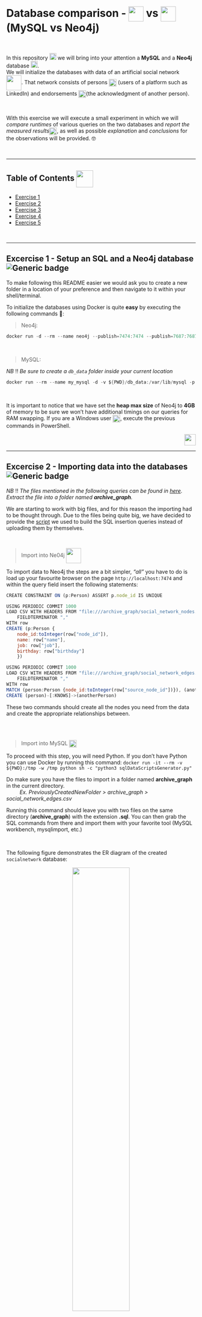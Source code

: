 # Database comparison - <img src="https://pngimg.com/uploads/mysql/mysql_PNG9.png" height="40" align="center"> vs <img src="https://go.neo4j.com/rs/710-RRC-335/images/neo4j_logo_globe.png" height="40" align="center"> (MySQL vs Neo4j)
</br>

In this repository <img src="https://cdn.iconscout.com/icon/premium/png-256-thumb/repository-15-834642.png" height="18"> we will bring into your attention a **MySQL** and a **Neo4j** database <img src="https://image.flaticon.com/icons/svg/148/148825.svg" height="18">. 
</br>We will initialize the databases with data of an artificial social network <img src="https://waffleio-direct-uploads-production.s3.amazonaws.com/uploads/5b631124103d580013dcf6a4/125516c66e82c728ace21e0d46db978826878dba87e6ab03f60da1cd6416723e7952e37a23cbb07ff1112243434d0eee1e020a17b8eb8339a3e46979820e5ae8d76b5d72943411adb0d41beb57bb72895d99a4fedb1294b7607caddecd5d340c041083fe5830a7984fcb5ef442e74457b65e.png" height="40" align="center">. That network consists of persons <img src="https://trello-attachments.s3.amazonaws.com/5a0c1bbf93b2d2556f9cc845/5a1d5bbf034dbe3bcf832cf0/9e587ab061dd7797aebfb1be424eb8ce/people-icon-in-various-color-vector-21092005.jpg" height="20" align="center"> (users of a platform such as LinkedIn) and endorsements <img src="https://waffleio-direct-uploads-production.s3.amazonaws.com/uploads/5b631124103d580013dcf6a4/125516c66e82c728ace21e0d46db978826878dba87e6ab03f60da1cd6416723e7952e37a23cbb07ff1172d43434d0eee1e020a17b8eb8339a3e46979820e5ae8d76b5d72943411adb0d41beb57bb72895d99a4fedb1294b7607caddecd5d340c041083fe5830a7984fcb5ff74de74c53b65e.png" height="20" align="center">(the acknowledgment of another person).

</br>

With this exercise we will execute a small experiment in which we will _compare runtimes_ of various queries on the two databases and _report the measured results_<img src="https://i.ibb.co/DkGjv3L/law-scale-icon-justice-outline-icon-vector-17484259.jpg" height="20" align="center">, as well as possible _explanation_ and _conclusions_ for the observations will be provided. :nerd_face:

</br>

----
<a name="toc"></a>
## Table of Contents <img src="https://waffleio-direct-uploads-production.s3.amazonaws.com/uploads/5b631124103d580013dcf6a4/125516c66e82c728ace21e0d46db978826878dba87e6ab03f60da1cd6416743e7853e37a25cbb77ef1132d43434d0eee1e020a17b8eb8339a3e46979820e5ae8d76b5d72943411adb0d41beb57bb72895d99a4fedb1294b7607caddecd5d340c041f83fe5830a29148cc5bf64be94b57b65e.png" align="center" height="45"> 
* [Exercise 1](#ex1)
* [Exercise 2](#ex2)
* [Exercise 3](#ex3)
* [Exercise 4](#ex4)
* [Exercise 5](#ex5)

<br/>

----
<a name="ex1"></a>
## Excercise 1 - Setup an SQL and a Neo4j database ![Generic badge](https://img.shields.io/badge/Setup-databases-informational.svg)
To make following this README easier we would ask you to create a new folder in a location of your preference and then navigate to it within your shell/terminal.
</br>

To initialize the databases using Docker is quite **easy** by executing the following commands :whale::
> Neo4j:
```c#
docker run -d --rm --name neo4j --publish=7474:7474 --publish=7687:7687 -v ${PWD}:/var/lib/neo4j/import --env NEO4J_AUTH=neo4j/fancy99Doorknob --env=NEO4J_dbms_memory_pagecache_size=4G --env=NEO4J_dbms_memory_heap_initial__size=4G --env=NEO4J_dbms_memory_heap_max__size=4G neo4j
```

</br>

> MySQL:

_NB_ :bangbang: _Be sure to create a `db_data` folder inside your current location_
</br>

```c#
docker run --rm --name my_mysql -d -v ${PWD}/db_data:/var/lib/mysql -p 3306:3306 -e MYSQL_ROOT_PASSWORD=123456 mysql --max-allowed-packet=1073741824
```
</br>

It is important to notice that we have set the **heap max size** of Neo4j to **4GB** of memory to be sure we won’t have additional timings on our queries for RAM swapping. If you are a Windows user <img src="https://images.all-free-download.com/images/graphiclarge/windows_81_default_icon_pack_6830210.jpg" height="20" align="center">, execute the previous commands in PowerShell.
</br>

<p align="right">
<a href="#toc"><img src="https://waffleio-direct-uploads-production.s3.amazonaws.com/uploads/5b631124103d580013dcf6a4/125516c66e82c728ace21e0d46e1999b248790ebc3abaf51ab57f5973d047d317c06a6722887e27de91429570d564ead490e5b10aaf8db29b4aa2e32db025fb28c341521842f1bbeb98b15be04bf22834b80bfbb8f49c0e92f68.png" width="30"></a>
</p>

---
<a name="ex2"></a>
## Excercise 2 - Importing data into the databases ![Generic badge](https://img.shields.io/badge/Data-import-yellowgreen.svg)

_NB_ :bangbang: _The files mentioned in the following queries can be found in [here](https://github.com/datsoftlyngby/soft2019spring-databases/raw/master/data/archive_graph.tar.gz). Extract the file into a folder named **archive_graph**._

We are starting to work with big files, and for this reason the importing had to be thought through. Due to the files being quite big, we have decided to provide the [script](./sqlDataScriptsGenerator.py) we used to build the SQL insertion queries instead of uploading them by themselves.

</br>

> Import into Ne04j <img src="https://cdn-ak.f.st-hatena.com/images/fotolife/V/Vastee/20180509/20180509140835.gif" height="40" align="center">

To import data to Neo4j the steps are a bit simpler, _“all”_ you have to do is load up your favourite browser on the page `http://localhost:7474` and within the query field insert the following statements:

```javascript
CREATE CONSTRAINT ON (p:Person) ASSERT p.node_id IS UNIQUE
```
```javascript
USING PERIODIC COMMIT 1000
LOAD CSV WITH HEADERS FROM "file:///archive_graph/social_network_nodes.csv" AS row 
    FIELDTERMINATOR ","
WITH row
CREATE (p:Person {
    node_id:toInteger(row["node_id"]),
    name: row["name"],
    job: row["job"],
    birthday: row["birthday"]
    })
```
```javascript
USING PERIODIC COMMIT 1000    
LOAD CSV WITH HEADERS FROM "file:///archive_graph/social_network_edges.csv" AS row 
    FIELDTERMINATOR ","
WITH row
MATCH (person:Person {node_id:toInteger(row["source_node_id"])}), (anotherPerson:Person {node_id:toInteger(row["target_node_id"])})
CREATE (person)-[:KNOWS]->(anotherPerson)
```

These two commands should create all the nodes you need from the data and create the appropriate relationships between.

</br>
</br>

> Import into MySQL <img align="center" height="20" src="https://thumbs.gfycat.com/CelebratedComplexDipper-max-1mb.gif">

To proceed with this step, you will need Python. If you don’t have Python you can use Docker by running this command:
`docker run -it --rm -v ${PWD}:/tmp -w /tmp python sh -c "python3 sqlDataScriptsGenerator.py"`

Do make sure you have the files to import in a folder named **archive_graph** in the current directory. </br> &nbsp;&nbsp;&nbsp;&nbsp;&nbsp;&nbsp;&nbsp;&nbsp; _Ex. PreviouslyCreatedNewFolder > archive_graph > social_network_edges.csv_


Running this command should leave you with two files on the same directory (**archive_graph**) with the extension **.sql**. You can then grab the SQL commands from there and import them with your favorite tool (MySQL workbench, mysqlimport, etc.)

</br>

The following figure demonstrates the ER diagram of the created `socialnetwork` database:

<p align="center">
<img src="https://waffleio-direct-uploads-production.s3.amazonaws.com/uploads/5b631124103d580013dcf6a4/125516c66e82c728ace21e0d46db978826878dba87e6ab03f60da1cd6416723e7952e37b26cbb170f1112243434d0eee1e020a17b8eb8339a3e46979820e5ae8d76b5d72943411adb0d41beb57bb72895d99a4fedb1294b7607caddecd5d340c041f83fe5830a79849c15ef348e94d53b65e.png" width="55%">
</p>

<p align="right">
<a href="#toc"><img src="https://waffleio-direct-uploads-production.s3.amazonaws.com/uploads/5b631124103d580013dcf6a4/125516c66e82c728ace21e0d46e1999b248790ebc3abaf51ab57f5973d047d317c06a6722887e27de91429570d564ead490e5b10aaf8db29b4aa2e32db025fb28c341521842f1bbeb98b15be04bf22834b80bfbb8f49c0e92f68.png" width="30"></a>
</p>

----
<a name="ex3"></a>
## Excercise 3 - Construct queries in SQL and in Cypher ![Generic badge](https://img.shields.io/badge/Query-construction-yellow.svg)

#### I. All persons that a person endorses (endorsements of depth :one:)
> Cypher
```javascript
MATCH(:Person {node_id:'16'})-[:KNOWS*1..1]->(known:Person)
RETURN known.name
```
> SQL
```sql
SELECT Person.name 
FROM Knows
INNER JOIN Person ON target_node_id = Person.node_id
WHERE source_node_id = 16;
```
<br/>

#### II. All persons that are endorsed by endorsed persons of a person (endorsements of depth :two:)
> Cypher
```javascript
MATCH(:Person {node_id:'16'})-[:KNOWS*2..2]->(known:Person)
RETURN known.name
```
> SQL
```sql
WITH depthOne AS
	(SELECT Person.* 
	FROM Knows
	INNER JOIN Person ON target_node_id = Person.node_id
	WHERE source_node_id = 16)
SELECT Person.name 
FROM depthOne
INNER JOIN Knows ON Knows.source_node_id = depthOne.node_id
INNER JOIN Person ON Person.node_id = Knows.target_node_id;
```
<br/>

#### III. All persons that ... (endorsements of depth :three:)
> Cypher
```javascript
MATCH(:Person {node_id:'16'})-[:KNOWS*3..3]->(known:Person)
RETURN known.name
```
> SQL
```sql
WITH depthOne AS
	(SELECT Person.* 
	FROM Knows
	INNER JOIN Person ON target_node_id = Person.node_id
	WHERE source_node_id = 16),
depthTwo AS
	(SELECT Person.* 
	FROM depthOne
	INNER JOIN Knows ON Knows.source_node_id = depthOne.node_id
	INNER JOIN Person ON Person.node_id = Knows.target_node_id)
SELECT Person.name 
FROM depthTwo
INNER JOIN Knows ON Knows.source_node_id = depthTwo.node_id
INNER JOIN Person ON Person.node_id = Knows.target_node_id;
```
<br/>

#### IV. All persons that ... (endorsements of depth :four:)
> Cypher
```javascript
MATCH(:Person {node_id:'16'})-[:KNOWS*4..4]->(known:Person)
RETURN known.name
```
> SQL
```sql
WITH depthOne AS
	(SELECT Person.* 
	FROM Knows
	INNER JOIN Person ON target_node_id = Person.node_id
	WHERE source_node_id = 16),
depthTwo AS
	(SELECT Person.* 
	FROM depthOne
	INNER JOIN Knows ON Knows.source_node_id = depthOne.node_id
	INNER JOIN Person ON Person.node_id = Knows.target_node_id),
depthThree AS
	(SELECT Person.* 
	FROM depthTwo
	INNER JOIN Knows ON Knows.source_node_id = depthTwo.node_id
	INNER JOIN Person ON Person.node_id = Knows.target_node_id)
SELECT Person.name 
FROM depthThree
INNER JOIN Knows ON Knows.source_node_id = depthThree.node_id
INNER JOIN Person ON Person.node_id = Knows.target_node_id;

```
<br/>

#### V. All persons that ... (endorsements of depth :five:)
> Cypher
```javascript
MATCH(:Person {node_id:'16'})-[:KNOWS*5..5]->(known:Person)
RETURN known.name
```
> SQL
```sql
WITH depthOne AS
	(SELECT Person.* 
	FROM Knows
	INNER JOIN Person ON target_node_id = Person.node_id
	WHERE source_node_id = 16),
depthTwo AS
	(SELECT Person.* 
	FROM depthOne
	INNER JOIN Knows ON Knows.source_node_id = depthOne.node_id
	INNER JOIN Person ON Person.node_id = Knows.target_node_id),
depthThree AS
	(SELECT Person.* 
	FROM depthTwo
	INNER JOIN Knows ON Knows.source_node_id = depthTwo.node_id
	INNER JOIN Person ON Person.node_id = Knows.target_node_id),
depthFour AS
	(SELECT Person.* 
	FROM depthThree
	INNER JOIN Knows ON Knows.source_node_id = depthThree.node_id
	INNER JOIN Person ON Person.node_id = Knows.target_node_id)
SELECT Person.name 
FROM depthFour
INNER JOIN Knows ON Knows.source_node_id = depthFour.node_id
INNER JOIN Person ON Person.node_id = Knows.target_node_id;

```
<br/>

<p align="right">
<a href="#toc"><img src="https://waffleio-direct-uploads-production.s3.amazonaws.com/uploads/5b631124103d580013dcf6a4/125516c66e82c728ace21e0d46e1999b248790ebc3abaf51ab57f5973d047d317c06a6722887e27de91429570d564ead490e5b10aaf8db29b4aa2e32db025fb28c341521842f1bbeb98b15be04bf22834b80bfbb8f49c0e92f68.png" width="30"></a>
</p>

----
<a name="ex4"></a>
## Excercise 4 - Writing an execution program ![Generic badge](https://img.shields.io/badge/Execution-program-green.svg)

A program in Python <img src="https://www.python.org/static/opengraph-icon-200x200.png" height="25" align="center"> was written where we can automatically execute the above queries for twenty random nodes against the two respective databases. It can be found in [databasePerformanceFinder.py](./databasePerformanceFinder.py)

</br>

To be able to run it you once again will need Python, and if you are running them within your computer (not through the following docker command) be sure to install the following packages for Python: **mysql-connector-python** and **neo4j**. 

These can normally be installed through the following commands:

`pip install mysql-connector-python`</br>
`pip install neo4j`

</br>

In case you don’t have python installed on your machine you can run the application through the following command: 

```c#
docker run -it --rm --net=host -v ${PWD}:/tmp -w /tmp python sh -c "pip install mysql-connector-python && pip install neo4j && python3 databasePerformanceFinder.py"
```
<br/>

<p align="right">
<a href="#toc"><img src="https://waffleio-direct-uploads-production.s3.amazonaws.com/uploads/5b631124103d580013dcf6a4/125516c66e82c728ace21e0d46e1999b248790ebc3abaf51ab57f5973d047d317c06a6722887e27de91429570d564ead490e5b10aaf8db29b4aa2e32db025fb28c341521842f1bbeb98b15be04bf22834b80bfbb8f49c0e92f68.png" width="30"></a>
</p>

----
<a name="ex5"></a>
## Excercise 5 - Measure the average and median execution times of each query ![Generic badge](https://img.shields.io/badge/Average-median-inactive.svg?labelColor=9cf)

> Times of each query for each id

Within this table you can find all the single execution results (in seconds) that were gathered to calculate the _average_ and the _median_ in the next section.

<table>
    <tr>
        <th>
            Person ID
        </th>
        <th>
        </th>
        <th>
            Depth 1
        </th>
        <th>
            Depth 2
        </th>
        <th>
            Depth 3
        </th>
        <th>
            Depth 4
        </th>
        <th>
            Depth 5
        </th>
    </tr>
    <tr>
        <td align="center">
             <b>97452</b>
        </td>
        <td>
            <table align="center">
                <tr>
                    <td>MySQL</td>
                </tr>
                <tr>
                    <td>Neo4j</td>
                </tr>
            </table>
        </td>
        <td>
            <table align="center">
                <tr>
                    <td align="center">0.03653</td>
                </tr>
                <tr>
                    <td align="center">1.22664</td>
                </tr>
            </table>
        </td>
        <td>
            <table align="center">
                <tr>
                    <td align="center">0.37388</td>
                </tr>
                <tr>
                    <td align="center">0.39445</td>
                </tr>
            </table>
        </td>
        <td>
            <table align="center">
                <tr>
                    <td align="center">3.51995</td>
                </tr>
                <tr>
                    <td align="center">3.01810</td>
                </tr>
            </table>
        </td>
        <td>
            <table align="center">
                <tr>
                    <td align="center">24.1196</td>
                </tr>
                <tr>
                    <td align="center">17.8080</td>
                </tr>
            </table>
        </td>
        <td>
            <table align="center">
                <tr>
                    <td align="center">184.538</td>
                </tr>
                <tr>
                    <td align="center">86.7519</td>
                </tr>
            </table>
        </td>
    </tr>
    <tr>
        <td align="center">
            <b>255867</b>
        </td>
        <td>
            <table align="center">
                <tr>
                    <td>MySQL</td>
                </tr>
                <tr>
                    <td>Neo4j</td>
                </tr>
            </table>
        </td>
        <td>
            <table align="center">
                <tr>
                    <td align="center">0.00437</td>
                </tr>
                <tr>
                    <td align="center">0.06993</td>
                </tr>
            </table>
        </td>
        <td>
            <table align="center">
                <tr>
                    <td align="center">0.01433</td>
                </tr>
                <tr>
                    <td align="center">0.08220</td>
                </tr>
            </table>
        </td>
        <td>
            <table align="center">
                <tr>
                    <td align="center">0.27315</td>
                </tr>
                <tr>
                    <td align="center">0.09300</td>
                </tr>
            </table>
        </td>
        <td>
            <table align="center">
                <tr>
                    <td align="center">8.06737</td>
                </tr>
                <tr>
                    <td align="center">1.06203</td>
                </tr>
            </table>
        </td>
        <td>
            <table align="center">
                <tr>
                    <td align="center">101.861</td>
                </tr>
                <tr>
                    <td align="center">26.3120</td>
                </tr>
            </table>
        </td>
    </tr>
    <tr>
        <td align="center">
            <b>130040</b>
        </td>
        <td>
            <table align="center">
                <tr>
                    <td>MySQL</td>
                </tr>
                <tr>
                    <td>Neo4j</td>
                </tr>
            </table>
        </td>
        <td>
            <table align="center">
                <tr>
                    <td align="center">0.00266</td>
                </tr>
                <tr>
                    <td align="center">0.04821</td>
                </tr>
            </table>
        </td>
        <td>
            <table align="center">
                <tr>
                    <td align="center">0.00825</td>
                </tr>
                <tr>
                    <td align="center">0.03834</td>
                </tr>
            </table>
        </td>
        <td>
            <table align="center">
                <tr>
                    <td align="center">0.07310</td>
                </tr>
                <tr>
                    <td align="center">0.04315</td>
                </tr>
            </table>
        </td>
        <td>
            <table align="center">
                <tr>
                    <td align="center">0.95411</td>
                </tr>
                <tr>
                    <td align="center">0.31826</td>
                </tr>
            </table>
        </td>
        <td>
            <table align="center">
                <tr>
                    <td align="center">21.8818</td>
                </tr>
                <tr>
                    <td align="center">6.25341</td>
                </tr>
            </table>
        </td>
    </tr>
    <tr>
        <td align="center">
            <b>469490</b>
        </td>
        <td>
            <table align="center">
                <tr>
                    <td>MySQL</td>
                </tr>
                <tr>
                    <td>Neo4j</td>
                </tr>
            </table>
        </td>
        <td>
            <table align="center">
                <tr>
                    <td align="center">0.00269</td>
                </tr>
                <tr>
                    <td align="center">0.04378</td>
                </tr>
            </table>
        </td>
        <td>
            <table align="center">
                <tr>
                    <td align="center">0.02635</td>
                </tr>
                <tr>
                    <td align="center">0.04336</td>
                </tr>
            </table>
        </td>
        <td>
            <table align="center">
                <tr>
                    <td align="center">0.40049</td>
                </tr>
                <tr>
                    <td align="center">0.14956</td>
                </tr>
            </table>
        </td>
        <td>
            <table align="center">
                <tr>
                    <td align="center">10.1751</td>
                </tr>
                <tr>
                    <td align="center">2.96481</td>
                </tr>
            </table>
        </td>
        <td>
            <table align="center">
                <tr>
                    <td align="center">229.032</td>
                </tr>
                <tr>
                    <td align="center">92.4653</td>
                </tr>
            </table>
        </td>
    </tr>
    <tr>
        <td align="center">
            <b>103304</b>
        </td>
        <td>
            <table align="center">
                <tr>
                    <td>MySQL</td>
                </tr>
                <tr>
                    <td>Neo4j</td>
                </tr>
            </table>
        </td>
        <td>
            <table align="center">
                <tr>
                    <td align="center">0.11603</td>
                </tr>
                <tr>
                    <td align="center">0.40534</td>
                </tr>
            </table>
        </td>
        <td>
            <table align="center">
                <tr>
                    <td align="center">0.06791</td>
                </tr>
                <tr>
                    <td align="center">0.08176</td>
                </tr>
            </table>
        </td>
        <td>
            <table align="center">
                <tr>
                    <td align="center">0.35004</td>
                </tr>
                <tr>
                    <td align="center">0.15943</td>
                </tr>
            </table>
        </td>
        <td>
            <table align="center">
                <tr>
                    <td align="center">6.67067</td>
                </tr>
                <tr>
                    <td align="center">1.84992</td>
                </tr>
            </table>
        </td>
        <td>
            <table align="center">
                <tr>
                    <td align="center">81.9830</td>
                </tr>
                <tr>
                    <td align="center">21.8072</td>
                </tr>
            </table>
        </td>
    </tr>
    <tr>
        <td align="center">
            <b>397769</b>
        </td>
        <td>
            <table align="center">
                <tr>
                    <td>MySQL</td>
                </tr>
                <tr>
                    <td>Neo4j</td>
                </tr>
            </table>
        </td>
        <td>
            <table align="center">
                <tr>
                    <td align="center">0.00961</td>
                </tr>
                <tr>
                    <td align="center">0.04519</td>
                </tr>
            </table>
        </td>
        <td>
            <table align="center">
                <tr>
                    <td align="center">0.02219</td>
                </tr>
                <tr>
                    <td align="center">0.04532</td>
                </tr>
            </table>
        </td>
        <td>
            <table align="center">
                <tr>
                    <td align="center">0.27431</td>
                </tr>
                <tr>
                    <td align="center">0.10072</td>
                </tr>
            </table>
        </td>
        <td>
            <table align="center">
                <tr>
                    <td align="center">5.27164</td>
                </tr>
                <tr>
                    <td align="center">1.27270</td>
                </tr>
            </table>
        </td>
        <td>
            <table align="center">
                <tr>
                    <td align="center">112.094</td>
                </tr>
                <tr>
                    <td align="center">32.5137</td>
                </tr>
            </table>
        </td>
    </tr>
    <tr>
        <td align="center">
            <b>51294</b>
        </td>
        <td>
            <table align="center">
                <tr>
                    <td>MySQL</td>
                </tr>
                <tr>
                    <td>Neo4j</td>
                </tr>
            </table>
        </td>
        <td>
            <table align="center">
                <tr>
                    <td align="center">0.00722</td>
                </tr>
                <tr>
                    <td align="center">0.04765</td>
                </tr>
            </table>
        </td>
        <td>
            <table align="center">
                <tr>
                    <td align="center">0.00785</td>
                </tr>
                <tr>
                    <td align="center">0.04883</td>
                </tr>
            </table>
        </td>
        <td>
            <table align="center">
                <tr>
                    <td align="center">0.15692</td>
                </tr>
                <tr>
                    <td align="center">0.07154</td>
                </tr>
            </table>
        </td>
        <td>
            <table align="center">
                <tr>
                    <td align="center">3.59671</td>
                </tr>
                <tr>
                    <td align="center">0.90464</td>
                </tr>
            </table>
        </td>
        <td>
            <table align="center">
                <tr>
                    <td align="center">79.0004</td>
                </tr>
                <tr>
                    <td align="center">22.2726</td>
                </tr>
            </table>
        </td>
    </tr>
    <tr>
        <td align="center">
            <b>68412</b>
        </td>
        <td>
            <table align="center">
                <tr>
                    <td>MySQL</td>
                </tr>
                <tr>
                    <td>Neo4j</td>
                </tr>
            </table>
        </td>
        <td>
            <table align="center">
                <tr>
                    <td align="center">0.00243</td>
                </tr>
                <tr>
                    <td align="center">0.04269</td>
                </tr>
            </table>
        </td>
        <td>
            <table align="center">
                <tr>
                    <td align="center">0.00270</td>
                </tr>
                <tr>
                    <td align="center">0.04347</td>
                </tr>
            </table>
        </td>
        <td>
            <table align="center">
                <tr>
                    <td align="center">0.04087</td>
                </tr>
                <tr>
                    <td align="center">0.03597</td>
                </tr>
            </table>
        </td>
        <td>
            <table align="center">
                <tr>
                    <td align="center">0.28967</td>
                </tr>
                <tr>
                    <td align="center">0.10296</td>
                </tr>
            </table>
        </td>
        <td>
            <table align="center">
                <tr>
                    <td align="center">6.11298</td>
                </tr>
                <tr>
                    <td align="center">1.50000</td>
                </tr>
            </table>
        </td>
    </tr>
    <tr>
        <td align="center">
            <b>198449</b>
        </td>
        <td>
            <table align="center">
                <tr>
                    <td>MySQL</td>
                </tr>
                <tr>
                    <td>Neo4j</td>
                </tr>
            </table>
        </td>
        <td>
            <table align="center">
                <tr>
                    <td align="center">0.00262</td>
                </tr>
                <tr>
                    <td align="center">0.04068</td>
                </tr>
            </table>
        </td>
        <td>
            <table align="center">
                <tr>
                    <td align="center">0.03228</td>
                </tr>
                <tr>
                    <td align="center">0.04822</td>
                </tr>
            </table>
        </td>
        <td>
            <table align="center">
                <tr>
                    <td align="center">0.78400</td>
                </tr>
                <tr>
                    <td align="center">0.23565</td>
                </tr>
            </table>
        </td>
        <td>
            <table align="center">
                <tr>
                    <td align="center">18.0964</td>
                </tr>
                <tr>
                    <td align="center">5.24085</td>
                </tr>
            </table>
        </td>
        <td>
            <table align="center">
                <tr>
                    <td align="center">469.017</td>
                </tr>
                <tr>
                    <td align="center">324.510</td>
                </tr>
            </table>
        </td>
    </tr>
    <tr>
        <td align="center">
            <b>91907</b>
        </td>
        <td>
            <table align="center">
                <tr>
                    <td>MySQL</td>
                </tr>
                <tr>
                    <td>Neo4j</td>
                </tr>
            </table>
        </td>
        <td>
            <table align="center">
                <tr>
                    <td align="center">0.27356</td>
                </tr>
                <tr>
                    <td align="center">1.56897</td>
                </tr>
            </table>
        </td>
        <td>
            <table align="center">
                <tr>
                    <td align="center">1.50708</td>
                </tr>
                <tr>
                    <td align="center">0.48353</td>
                </tr>
            </table>
        </td>
        <td>
            <table align="center">
                <tr>
                    <td align="center">2.81950</td>
                </tr>
                <tr>
                    <td align="center">3.30760</td>
                </tr>
            </table>
        </td>
        <td>
            <table align="center">
                <tr>
                    <td align="center">15.6674</td>
                </tr>
                <tr>
                    <td align="center">23.6031</td>
                </tr>
            </table>
        </td>
        <td>
            <table align="center">
                <tr>
                    <td align="center">143.167</td>
                </tr>
                <tr>
                    <td align="center">56.0398</td>
                </tr>
            </table>
        </td>
    </tr>
    <tr>
        <td align="center">
            <b>258194</b>
        </td>
        <td>
            <table align="center">
                <tr>
                    <td>MySQL</td>
                </tr>
                <tr>
                    <td>Neo4j</td>
                </tr>
            </table>
        </td>
        <td>
            <table align="center">
                <tr>
                    <td align="center">0.00712</td>
                </tr>
                <tr>
                    <td align="center">0.05558</td>
                </tr>
            </table>
        </td>
        <td>
            <table align="center">
                <tr>
                    <td align="center">0.01978</td>
                </tr>
                <tr>
                    <td align="center">0.06205</td>
                </tr>
            </table>
        </td>
        <td>
            <table align="center">
                <tr>
                    <td align="center">0.29573</td>
                </tr>
                <tr>
                    <td align="center">0.09378</td>
                </tr>
            </table>
        </td>
        <td>
            <table align="center">
                <tr>
                    <td align="center">6.21519</td>
                </tr>
                <tr>
                    <td align="center">1.10606</td>
                </tr>
            </table>
        </td>
        <td>
            <table align="center">
                <tr>
                    <td align="center">102.922</td>
                </tr>
                <tr>
                    <td align="center">29.1510</td>
                </tr>
            </table>
        </td>
    </tr>
    <tr>
        <td align="center">
            <b>133300</b>
        </td>
        <td>
            <table align="center">
                <tr>
                    <td>MySQL</td>
                </tr>
                <tr>
                    <td>Neo4j</td>
                </tr>
            </table>
        </td>
        <td>
            <table align="center">
                <tr>
                    <td align="center">0.00487</td>
                </tr>
                <tr>
                    <td align="center">0.05212</td>
                </tr>
            </table>
        </td>
        <td>
            <table align="center">
                <tr>
                    <td align="center">0.00237</td>
                </tr>
                <tr>
                    <td align="center">0.05019</td>
                </tr>
            </table>
        </td>
        <td>
            <table align="center">
                <tr>
                    <td align="center">0.03531</td>
                </tr>
                <tr>
                    <td align="center">0.04259</td>
                </tr>
            </table>
        </td>
        <td>
            <table align="center">
                <tr>
                    <td align="center">0.47808</td>
                </tr>
                <tr>
                    <td align="center">0.18823</td>
                </tr>
            </table>
        </td>
        <td>
            <table align="center">
                <tr>
                    <td align="center">11.6657</td>
                </tr>
                <tr>
                    <td align="center">3.34666</td>
                </tr>
            </table>
        </td>
    </tr>
    <tr>
        <td align="center">
            <b>241762</b>
        </td>
        <td>
            <table align="center">
                <tr>
                    <td>MySQL</td>
                </tr>
                <tr>
                    <td>Neo4j</td>
                </tr>
            </table>
        </td>
        <td>
            <table align="center">
                <tr>
                    <td align="center">0.00226</td>
                </tr>
                <tr>
                    <td align="center">0.04657</td>
                </tr>
            </table>
        </td>
        <td>
            <table align="center">
                <tr>
                    <td align="center">0.00804</td>
                </tr>
                <tr>
                    <td align="center">0.04332</td>
                </tr>
            </table>
        </td>
        <td>
            <table align="center">
                <tr>
                    <td align="center">0.07160</td>
                </tr>
                <tr>
                    <td align="center">0.05190</td>
                </tr>
            </table>
        </td>
        <td>
            <table align="center">
                <tr>
                    <td align="center">1.10339</td>
                </tr>
                <tr>
                    <td align="center">0.33738</td>
                </tr>
            </table>
        </td>
        <td>
            <table align="center">
                <tr>
                    <td align="center">25.6912</td>
                </tr>
                <tr>
                    <td align="center">7.30859</td>
                </tr>
            </table>
        </td>
    </tr>
    <tr>
        <td align="center">
            <b>165339</b>
        </td>
        <td>
            <table align="center">
                <tr>
                    <td>MySQL</td>
                </tr>
                <tr>
                    <td>Neo4j</td>
                </tr>
            </table>
        </td>
        <td>
            <table align="center">
                <tr>
                    <td align="center">0.00311</td>
                </tr>
                <tr>
                    <td align="center">0.04126</td>
                </tr>
            </table>
        </td>
        <td>
            <table align="center">
                <tr>
                    <td align="center">0.01533</td>
                </tr>
                <tr>
                    <td align="center">0.04044</td>
                </tr>
            </table>
        </td>
        <td>
            <table align="center">
                <tr>
                    <td align="center">0.18578</td>
                </tr>
                <tr>
                    <td align="center">0.07253</td>
                </tr>
            </table>
        </td>
        <td>
            <table align="center">
                <tr>
                    <td align="center">3.33041</td>
                </tr>
                <tr>
                    <td align="center">0.90306</td>
                </tr>
            </table>
        </td>
        <td>
            <table align="center">
                <tr>
                    <td align="center">71.1918</td>
                </tr>
                <tr>
                    <td align="center">20.6824</td>
                </tr>
            </table>
        </td>
    </tr>
    <tr>
        <td align="center">
            <b>179387</b>
        </td>
        <td>
            <table align="center">
                <tr>
                    <td>MySQL</td>
                </tr>
                <tr>
                    <td>Neo4j</td>
                </tr>
            </table>
        </td>
        <td>
            <table align="center">
                <tr>
                    <td align="center">0.00264</td>
                </tr>
                <tr>
                    <td align="center">0.04644</td>
                </tr>
            </table>
        </td>
        <td>
            <table align="center">
                <tr>
                    <td align="center">0.02387</td>
                </tr>
                <tr>
                    <td align="center">0.04269</td>
                </tr>
            </table>
        </td>
        <td>
            <table align="center">
                <tr>
                    <td align="center">0.38614</td>
                </tr>
                <tr>
                    <td align="center">0.12717</td>
                </tr>
            </table>
        </td>
        <td>
            <table align="center">
                <tr>
                    <td align="center">7.92666</td>
                </tr>
                <tr>
                    <td align="center">2.15771</td>
                </tr>
            </table>
        </td>
        <td>
            <table align="center">
                <tr>
                    <td align="center">177.503</td>
                </tr>
                <tr>
                    <td align="center">52.2270</td>
                </tr>
            </table>
        </td>
    </tr>
    <tr>
        <td align="center">
            <b>201061</b>
        </td>
        <td>
            <table align="center">
                <tr>
                    <td>MySQL</td>
                </tr>
                <tr>
                    <td>Neo4j</td>
                </tr>
            </table>
        </td>
        <td>
            <table align="center">
                <tr>
                    <td align="center">0.01267</td>
                </tr>
                <tr>
                    <td align="center">0.07671</td>
                </tr>
            </table>
        </td>
        <td>
            <table align="center">
                <tr>
                    <td align="center">0.04688</td>
                </tr>
                <tr>
                    <td align="center">0.04499</td>
                </tr>
            </table>
        </td>
        <td>
            <table align="center">
                <tr>
                    <td align="center">0.57512</td>
                </tr>
                <tr>
                    <td align="center">0.12013</td>
                </tr>
            </table>
        </td>
        <td>
            <table align="center">
                <tr>
                    <td align="center">13.3445</td>
                </tr>
                <tr>
                    <td align="center">2.06087</td>
                </tr>
            </table>
        </td>
        <td>
            <table align="center">
                <tr>
                    <td align="center">169.269</td>
                </tr>
                <tr>
                    <td align="center">45.8724</td>
                </tr>
            </table>
        </td>
    </tr>
    <tr>
        <td align="center">
            <b>345988</b>
        </td>
        <td>
            <table align="center">
                <tr>
                    <td>MySQL</td>
                </tr>
                <tr>
                    <td>Neo4j</td>
                </tr>
            </table>
        </td>
        <td>
            <table align="center">
                <tr>
                    <td align="center">0.00345</td>
                </tr>
                <tr>
                    <td align="center">0.06435</td>
                </tr>
            </table>
        </td>
        <td>
            <table align="center">
                <tr>
                    <td align="center">0.01577</td>
                </tr>
                <tr>
                    <td align="center">0.10779</td>
                </tr>
            </table>
        </td>
        <td>
            <table align="center">
                <tr>
                    <td align="center">0.24862</td>
                </tr>
                <tr>
                    <td align="center">0.07026</td>
                </tr>
            </table>
        </td>
        <td>
            <table align="center">
                <tr>
                    <td align="center">5.69475</td>
                </tr>
                <tr>
                    <td align="center">0.86054</td>
                </tr>
            </table>
        </td>
        <td>
            <table align="center">
                <tr>
                    <td align="center">76.7484</td>
                </tr>
                <tr>
                    <td align="center">19.9341</td>
                </tr>
            </table>
        </td>
    </tr>
    <tr>
        <td align="center">
            <b>161060</b>
        </td>
        <td>
            <table align="center">
                <tr>
                    <td>MySQL</td>
                </tr>
                <tr>
                    <td>Neo4j</td>
                </tr>
            </table>
        </td>
        <td>
            <table align="center">
                <tr>
                    <td align="center">0.01534</td>
                </tr>
                <tr>
                    <td align="center">0.03560</td>
                </tr>
            </table>
        </td>
        <td>
            <table align="center">
                <tr>
                    <td align="center">0.01241</td>
                </tr>
                <tr>
                    <td align="center">0.03631</td>
                </tr>
            </table>
        </td>
        <td>
            <table align="center">
                <tr>
                    <td align="center">0.09598</td>
                </tr>
                <tr>
                    <td align="center">0.05508</td>
                </tr>
            </table>
        </td>
        <td>
            <table align="center">
                <tr>
                    <td align="center">1.96803</td>
                </tr>
                <tr>
                    <td align="center">0.54601</td>
                </tr>
            </table>
        </td>
        <td>
            <table align="center">
                <tr>
                    <td align="center">45.3058</td>
                </tr>
                <tr>
                    <td align="center">12.7325</td>
                </tr>
            </table>
        </td>
    </tr>
    <tr>
        <td align="center">
            <b>406091</b>
        </td>
        <td>
            <table align="center">
                <tr>
                    <td>MySQL</td>
                </tr>
                <tr>
                    <td>Neo4j</td>
                </tr>
            </table>
        </td>
        <td>
            <table align="center">
                <tr>
                    <td align="center">0.00239</td>
                </tr>
                <tr>
                    <td align="center">0.04499</td>
                </tr>
            </table>
        </td>
        <td>
            <table align="center">
                <tr>
                    <td align="center">0.00984</td>
                </tr>
                <tr>
                    <td align="center">0.04055</td>
                </tr>
            </table>
        </td>
        <td>
            <table align="center">
                <tr>
                    <td align="center">0.07678</td>
                </tr>
                <tr>
                    <td align="center">0.05426</td>
                </tr>
            </table>
        </td>
        <td>
            <table align="center">
                <tr>
                    <td align="center">1.07535</td>
                </tr>
                <tr>
                    <td align="center">0.31957</td>
                </tr>
            </table>
        </td>
        <td>
            <table align="center">
                <tr>
                    <td align="center">25.7734</td>
                </tr>
                <tr>
                    <td align="center">7.33849</td>
                </tr>
            </table>
        </td>
    </tr>
    <tr>
        <td align="center">
            <b>406740</b>
        </td>
        <td>
            <table align="center">
                <tr>
                    <td>MySQL</td>
                </tr>
                <tr>
                    <td>Neo4j</td>
                </tr>
            </table>
        </td>
        <td>
            <table align="center">
                <tr>
                    <td align="center">0.00319</td>
                </tr>
                <tr>
                    <td align="center">0.04593</td>
                </tr>
            </table>
        </td>
        <td>
            <table align="center">
                <tr>
                    <td align="center">0.00294</td>
                </tr>
                <tr>
                    <td align="center">0.04055</td>
                </tr>
            </table>
        </td>
        <td>
            <table align="center">
                <tr>
                    <td align="center">0.06243</td>
                </tr>
                <tr>
                    <td align="center">0.05141</td>
                </tr>
            </table>
        </td>
        <td>
            <table align="center">
                <tr>
                    <td align="center">1.68152</td>
                </tr>
                <tr>
                    <td align="center">0.43146</td>
                </tr>
            </table>
        </td>
        <td>
            <table align="center">
                <tr>
                    <td align="center">39.5864</td>
                </tr>
                <tr>
                    <td align="center">10.1191</td>
                </tr>
            </table>
        </td>
    </tr>
</table>

</br>

> Average & Median

The following graphs represent the Average and the Median values (in seconds) for both databases. Since the time difference are significant from depth 3+, we decided to split the graph into 2, therefore, getting a closer look.

<img src="https://waffleio-direct-uploads-production.s3.amazonaws.com/uploads/5b631124103d580013dcf6a4/125516c66e82c728ace21e0d46ed9893379182ba9bfcb945e611b2843b492d762a10e17132d0e12de61a79005a5948ae470a5644fdf1df2ff2e03d22884e17ff933c0120996048e6edc00db513bb29814e80b3bb8b48c0ec3827ee82875d73.png" height="70%">

</br>

<img src="https://waffleio-direct-uploads-production.s3.amazonaws.com/uploads/5b631124103d580013dcf6a4/125516c66e82c728ace21e0d46ed9893379182ba9bfcb945f61fbcd6395428792c07b7692ac7b62aba1b23030e5a48aa435e0d4dfcf8817da2e26a71d85e19f1c32f0e2a92624cf5f2d75dad0ba8218c4584b3b98d4dc4e8392ce3888c4b2c53.png" height="70%">

| <p align="left">:tangerine: - The <b>orange</b> line represents the Neo4j median</br>:eggplant: - The <b>dark blue</b> line represents the MySQL median </p> | <p align="left">:apple: - The <b>red</b> bar represents the Neo4j average</br>:green_apple:- The <b>green</b> bar represents the MySQL average</p> |
|:-:|:-:|

</br>

### Time differences explanation

We have reached the conclusion that the time differences that occur are due to the fact that **Neo4j** has the relations associated with each node, and therefore it doesn’t need to go through more objects than it should to find the next depth level of persons. This leads **Neo4j** to be able to run on pretty much O(NlogN) complexity. 

**MySQL** on the other hand has to go and find the correct _IDs_, and even with indexes, for bigger depths its run time starts incrementing exponentially.

</br>

### Conclusion
It can be concluded that if you need to go to **shallow depths** (1 or 2 levels deep), **MySQL** might be a better choice regarding execution time. But the moment you want to start knowing the relations at **deeper depths**, **Neo4j** takes the win and should definitely be the correct choice (at least between the two systems analysed in this assignment).
<br/>

<p align="right">
<a href="#toc"><img src="https://waffleio-direct-uploads-production.s3.amazonaws.com/uploads/5b631124103d580013dcf6a4/125516c66e82c728ace21e0d46e1999b248790ebc3abaf51ab57f5973d047d317c06a6722887e27de91429570d564ead490e5b10aaf8db29b4aa2e32db025fb28c341521842f1bbeb98b15be04bf22834b80bfbb8f49c0e92f68.png" width="30"></a>
</p>

----
> #### Assignment made by:   
`David Alves 👨🏻‍💻 ` :octocat: [Github](https://github.com/davi7725) <br />
`Elitsa Marinovska 👩🏻‍💻 ` :octocat: [Github](https://github.com/elit0451) <br />
> Attending "Databses for Developers" course of Software Development bachelor's degree

